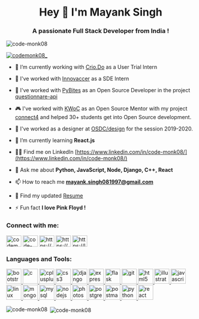 <h1 align="center">Hey 👋 I'm Mayank Singh</h1>
<h3 align="center">A passionate Full Stack Developer from India !</h3>

<p align="left"> <img src="https://komarev.com/ghpvc/?username=code-monk08&label=Profile%20views&color=0e75b6&style=flat" alt="code-monk08" /> </p>

<p align="left"> <a href="https://twitter.com/codemonk08_" target="blank"><img src="https://img.shields.io/twitter/follow/codemonk08_?logo=twitter&style=for-the-badge" alt="codemonk08_" /></a> </p>

- 📜 I’m currently working with [Crio.Do](https://www.crio.do/) as a User Trial Intern

- 🏥 I've worked with [Innovaccer](https://innovaccer.com/) as a SDE Intern

- 🔭 I've worked with [PyBites](https://codechalleng.es/) as an Open Source Developer in the project [questionnare-api](https://github.com/PyBites-Open-Source/questionnaire-api)

- 🎮 I've worked with [KWoC](https://kwoc.kossiitkgp.org/) as an Open Source Mentor with my project [connect4](https://github.com/code-monk08/connect4) and helped 30+ students get into Open Source development.

- 🎨 I've worked as a designer at [OSDC/design](https://github.com/osdc/design) for the session 2019-2020.

- 🌱 I’m currently learning **React.js**

- 👨‍💻 Find me on LinkedIn [https://www.linkedin.com/in/code-monk08/](https://www.linkedin.com/in/code-monk08/)

- 💬 Ask me about **Python, JavaScript, Node, Django, C++, React**

- 📫 How to reach me **mayank.singh081997@gmail.com**

- 📄 Find my updated [Resume](https://drive.google.com/file/d/1KFrWBTHO5dlHXcP-TZhlsuUhV4SvIqBo/view)

- ⚡ Fun fact **I love Pink Floyd !**

<h3 align="left">Connect with me:</h3>
<p align="left">
<a href="https://twitter.com/codemonk08_" target="blank"><img align="center" src="https://cdn.jsdelivr.net/npm/simple-icons@3.0.1/icons/twitter.svg" alt="codemonk08_" height="30" width="40" /></a>
<a href="https://linkedin.com/in/code-monk08" target="blank"><img align="center" src="https://cdn.jsdelivr.net/npm/simple-icons@3.0.1/icons/linkedin.svg" alt="code-monk08" height="30" width="40" /></a>
<a href="https://instagram.com/https://www.instagram.com/codemonk08_/" target="blank"><img align="center" src="https://cdn.jsdelivr.net/npm/simple-icons@3.0.1/icons/instagram.svg" alt="https://www.instagram.com/codemonk08_/" height="30" width="40" /></a>
<a href="https://www.hackerrank.com/https://www.hackerrank.com/codemonk08" target="blank"><img align="center" src="https://cdn.jsdelivr.net/npm/simple-icons@3.0.1/icons/hackerrank.svg" alt="https://www.hackerrank.com/codemonk08" height="30" width="40" /></a>
<a href="https://www.leetcode.com/https://leetcode.com/codemonk08_" target="blank"><img align="center" src="https://cdn.jsdelivr.net/npm/simple-icons@3.0.1/icons/leetcode.svg" alt="https://leetcode.com/codemonk08_" height="30" width="40" /></a>
</p>

<h3 align="left">Languages and Tools:</h3>
<p align="left"> <a href="https://getbootstrap.com" target="_blank"> <img src="https://devicons.github.io/devicon/devicon.git/icons/bootstrap/bootstrap-plain.svg" alt="bootstrap" width="40" height="40"/> </a> <a href="https://www.cprogramming.com/" target="_blank"> <img src="https://devicons.github.io/devicon/devicon.git/icons/c/c-original.svg" alt="c" width="40" height="40"/> </a> <a href="https://www.w3schools.com/cpp/" target="_blank"> <img src="https://devicons.github.io/devicon/devicon.git/icons/cplusplus/cplusplus-original.svg" alt="cplusplus" width="40" height="40"/> </a> <a href="https://www.w3schools.com/css/" target="_blank"> <img src="https://devicons.github.io/devicon/devicon.git/icons/css3/css3-original-wordmark.svg" alt="css3" width="40" height="40"/> </a> <a href="https://www.djangoproject.com/" target="_blank"> <img src="https://devicons.github.io/devicon/devicon.git/icons/django/django-original.svg" alt="django" width="40" height="40"/> </a> <a href="https://expressjs.com" target="_blank"> <img src="https://devicons.github.io/devicon/devicon.git/icons/express/express-original-wordmark.svg" alt="express" width="40" height="40"/> </a> <a href="https://flask.palletsprojects.com/" target="_blank"> <img src="https://www.vectorlogo.zone/logos/pocoo_flask/pocoo_flask-icon.svg" alt="flask" width="40" height="40"/> </a> <a href="https://git-scm.com/" target="_blank"> <img src="https://www.vectorlogo.zone/logos/git-scm/git-scm-icon.svg" alt="git" width="40" height="40"/> </a> <a href="https://www.w3.org/html/" target="_blank"> <img src="https://devicons.github.io/devicon/devicon.git/icons/html5/html5-original-wordmark.svg" alt="html5" width="40" height="40"/> </a> <a href="https://www.adobe.com/in/products/illustrator.html" target="_blank"> <img src="https://www.vectorlogo.zone/logos/adobe_illustrator/adobe_illustrator-icon.svg" alt="illustrator" width="40" height="40"/> </a> <a href="https://developer.mozilla.org/en-US/docs/Web/JavaScript" target="_blank"> <img src="https://devicons.github.io/devicon/devicon.git/icons/javascript/javascript-original.svg" alt="javascript" width="40" height="40"/> </a> <a href="https://www.linux.org/" target="_blank"> <img src="https://devicons.github.io/devicon/devicon.git/icons/linux/linux-original.svg" alt="linux" width="40" height="40"/> </a> <a href="https://www.mongodb.com/" target="_blank"> <img src="https://devicons.github.io/devicon/devicon.git/icons/mongodb/mongodb-original-wordmark.svg" alt="mongodb" width="40" height="40"/> </a> <a href="https://www.mysql.com/" target="_blank"> <img src="https://devicons.github.io/devicon/devicon.git/icons/mysql/mysql-original-wordmark.svg" alt="mysql" width="40" height="40"/> </a> <a href="https://nodejs.org" target="_blank"> <img src="https://devicons.github.io/devicon/devicon.git/icons/nodejs/nodejs-original-wordmark.svg" alt="nodejs" width="40" height="40"/> </a> <a href="https://www.photoshop.com/en" target="_blank"> <img src="https://devicons.github.io/devicon/devicon.git/icons/photoshop/photoshop-plain.svg" alt="photoshop" width="40" height="40"/> </a> <a href="https://www.postgresql.org" target="_blank"> <img src="https://devicons.github.io/devicon/devicon.git/icons/postgresql/postgresql-original-wordmark.svg" alt="postgresql" width="40" height="40"/> </a> <a href="https://postman.com" target="_blank"> <img src="https://www.vectorlogo.zone/logos/getpostman/getpostman-icon.svg" alt="postman" width="40" height="40"/> </a> <a href="https://www.python.org" target="_blank"> <img src="https://devicons.github.io/devicon/devicon.git/icons/python/python-original.svg" alt="python" width="40" height="40"/> </a> <a href="https://reactjs.org/" target="_blank"> <img src="https://devicons.github.io/devicon/devicon.git/icons/react/react-original-wordmark.svg" alt="react" width="40" height="40"/> </a> </p>

<p><img align="left" src="https://github-readme-stats.vercel.app/api/top-langs?username=code-monk08&show_icons=true&locale=en&layout=compact" alt="code-monk08" /></p>

<p>&nbsp;<img align="center" src="https://github-readme-stats.vercel.app/api?username=code-monk08&show_icons=true&locale=en" alt="code-monk08" /></p>

